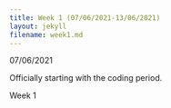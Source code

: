 ```yaml
---
title: Week 1 (07/06/2021-13/06/2021)
layout: jekyll
filename: week1.md
--- 
```



07/06/2021

Officially starting with the coding period.

Week 1
